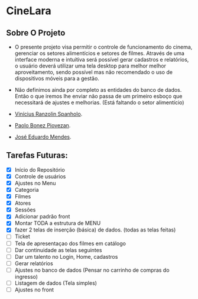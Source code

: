 
# CineLara
## Sobre O Projeto

-  O presente projeto visa permitir o controle de funcionamento do cinema, gerenciar os
setores alimentícios e setores de filmes. Através de uma interface moderna e intuitiva será
possível gerar cadastros e relatórios, o usuário deverá utilizar uma tela desktop para melhor
melhor aproveitamento, sendo possível mas não recomendado o uso de dispositivos móveis
para a gestão.<br> 
- Não definimos ainda por completo as entidades do banco de dados. Então o que iremos lhe
enviar não passa de um primeiro esboço que necessitará de ajustes e melhorias. (Está
faltando o setor alimentício)

- [Vinícius Ranzolin Spanholo](160857@upf.br).
- [Paolo Bonez Piovezan](161692@upf.br).
- [José Eduardo Mendes](183153@upf.br).



## Tarefas Futuras:
- [x] Início do Repositório
- [x] Controle de usuários
- [x] Ajustes no Menu
- [x] Categoria
- [x] Filmes
- [x] Atores
- [x] Sessões
- [x] Adicionar padrão front
- [x] Montar TODA a estrutura de MENU
- [x] fazer 2 telas de inserção (básica) de dados. (todas as telas feitas)
- [ ] Ticket
- [ ] Tela de apresentaçao dos filmes em catálogo
- [ ] Dar continuidade as telas seguintes
- [ ] Dar um talento no Login, Home, cadastros
- [ ] Gerar relatórios
- [ ] Ajustes no banco de dados (Pensar no carrinho de compras do ingresso)
- [ ] Listagem de dados (Tela simples)
- [ ] Ajustes no front
